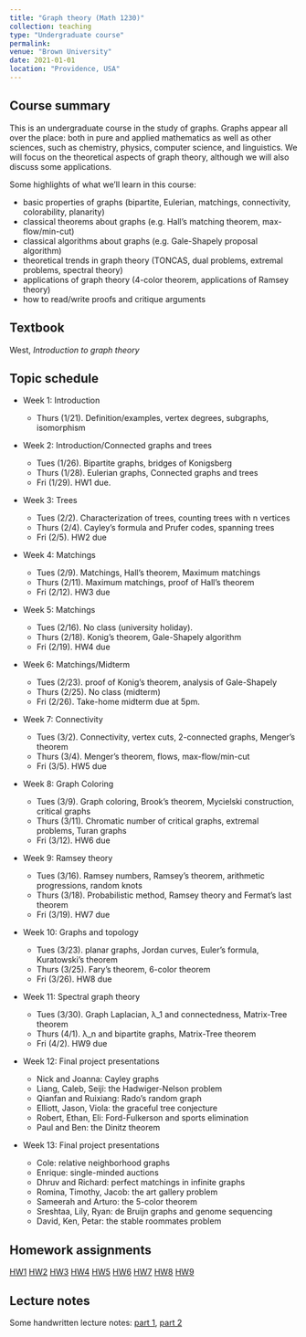 ```yaml
---
title: "Graph theory (Math 1230)"
collection: teaching
type: "Undergraduate course"
permalink: 
venue: "Brown University"
date: 2021-01-01
location: "Providence, USA"
---
```



## Course summary
This is an undergraduate course in the study of graphs. Graphs appear all over the place: both in pure and applied mathematics as well as other sciences, such as chemistry, physics, computer science, and linguistics. We will focus on the theoretical aspects of graph theory, although we will also discuss some applications. 

Some highlights of what we’ll learn in this course: 
* basic properties of graphs (bipartite, Eulerian, matchings, connectivity, colorability, planarity)
* classical theorems about graphs (e.g. Hall’s matching theorem, max-flow/min-cut)
* classical algorithms about graphs (e.g. Gale-Shapely proposal algorithm)
* theoretical trends in graph theory (TONCAS, dual problems, extremal problems, spectral theory)
* applications of graph theory (4-color theorem, applications of Ramsey theory)
* how to read/write proofs and critique arguments

## Textbook
West, _Introduction to graph theory_ 

## Topic schedule 

* Week 1: Introduction
  * Thurs (1/21). Definition/examples, vertex degrees, subgraphs, isomorphism

* Week 2: Introduction/Connected graphs and trees
  * Tues (1/26). Bipartite graphs, bridges of Konigsberg
  * Thurs (1/28). Eulerian graphs, Connected graphs and trees
  * Fri (1/29). HW1 due. 

* Week 3: Trees
  * Tues (2/2). Characterization of trees, counting trees with n vertices
  * Thurs (2/4). Cayley’s formula and Prufer codes, spanning trees
  * Fri (2/5). HW2 due

* Week 4: Matchings
  * Tues (2/9).  Matchings, Hall’s theorem, Maximum matchings
  * Thurs (2/11). Maximum matchings, proof of Hall’s theorem
  * Fri (2/12). HW3 due

* Week 5: Matchings 
  * Tues (2/16). No class (university holiday). 
  * Thurs (2/18). Konig’s theorem, Gale-Shapely algorithm 
  * Fri (2/19). HW4 due

* Week 6: Matchings/Midterm
  * Tues (2/23). proof of Konig’s theorem, analysis of Gale-Shapely 
  * Thurs (2/25). No class (midterm)
  * Fri (2/26). Take-home midterm due at 5pm. 

* Week 7: Connectivity
  * Tues (3/2). Connectivity, vertex cuts, 2-connected graphs, Menger’s theorem
  * Thurs (3/4). Menger’s theorem, flows, max-flow/min-cut
  * Fri (3/5). HW5 due

* Week 8: Graph Coloring
  * Tues (3/9). Graph coloring, Brook’s theorem, Mycielski construction, critical graphs
  * Thurs (3/11). Chromatic number of critical graphs, extremal problems, Turan graphs
  * Fri (3/12). HW6 due

* Week 9: Ramsey theory
  * Tues (3/16). Ramsey numbers, Ramsey’s theorem, arithmetic progressions, random knots
  * Thurs (3/18). Probabilistic method, Ramsey theory and Fermat’s last theorem
  * Fri (3/19). HW7 due

* Week 10: Graphs and topology
  * Tues (3/23). planar graphs, Jordan curves, Euler’s formula, Kuratowski’s theorem
  * Thurs (3/25). Fary’s theorem, 6-color theorem
  * Fri (3/26). HW8 due

* Week 11: Spectral graph theory
  * Tues (3/30). Graph Laplacian, λ_1 and connectedness, Matrix-Tree theorem
  * Thurs (4/1). λ_n and bipartite graphs, Matrix-Tree theorem
  * Fri (4/2). HW9 due

* Week 12: Final project presentations
  * Nick and Joanna: Cayley graphs
  * Liang, Caleb, Seiji: the Hadwiger-Nelson problem
  * Qianfan and Ruixiang: Rado’s random graph
  * Elliott, Jason, Viola: the graceful tree conjecture
  * Robert, Ethan, Eli: Ford-Fulkerson and sports elimination
  * Paul and Ben: the Dinitz theorem

* Week 13: Final project presentations
  * Cole: relative neighborhood graphs
  * Enrique: single-minded auctions
  * Dhruv and Richard: perfect matchings in infinite graphs
  * Romina, Timothy, Jacob: the art gallery problem
  * Sameerah and Arturo: the 5-color theorem
  * Sreshtaa, Lily, Ryan: de Bruijn graphs and genome sequencing
  * David, Ken, Petar: the stable roommates problem


## Homework assignments 

[HW1](http://bena-tshishiku.github.io/files/courses/2021-spring/123-hw1.pdf)
[HW2](http://bena-tshishiku.github.io/files/courses/2021-spring/123-hw2.pdf)
[HW3](http://bena-tshishiku.github.io/files/courses/2021-spring/123-hw3.pdf)
[HW4](http://bena-tshishiku.github.io/files/courses/2021-spring/123-hw4.pdf)
[HW5](http://bena-tshishiku.github.io/files/courses/2021-spring/123-hw5.pdf)
[HW6](http://bena-tshishiku.github.io/files/courses/2021-spring/123-hw6.pdf)
[HW7](http://bena-tshishiku.github.io/files/courses/2021-spring/123-hw7.pdf)
[HW8](http://bena-tshishiku.github.io/files/courses/2021-spring/123-hw8.pdf)
[HW9](http://bena-tshishiku.github.io/files/courses/2021-spring/123-hw9.pdf)

## Lecture notes

Some handwritten lecture notes: [part 1](http://bena-tshishiku.github.io/files/courses/2021-spring/123-lecture1.pdf), [part 2](http://bena-tshishiku.github.io/files/courses/2021-spring/123-lecture2.pdf)
